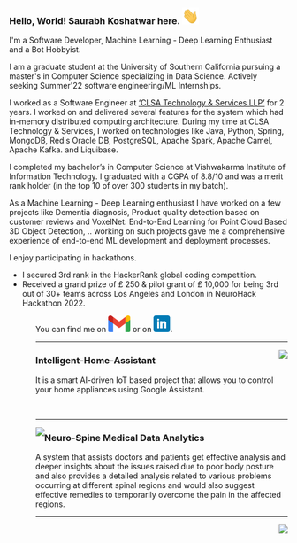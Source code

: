 ### Hello, World! Saurabh Koshatwar here. <img src="images/wave.gif" width="30px" height="30px">

I'm a Software Developer, Machine Learning - Deep Learning Enthusiast and a Bot Hobbyist.

I am a graduate student at the University of Southern California pursuing a master's in Computer Science specializing in Data Science. Actively seeking Summer'22 software engineering/ML Internships.

I worked as a Software Engineer at [‘CLSA Technology & Services LLP’](https://clsa.com) for 2 years. I worked on and delivered several features for the system which had in-memory distributed computing architecture. During my time at CLSA Technology & Services, I worked on technologies like Java, Python, Spring, MongoDB, Redis Oracle DB, PostgreSQL, Apache Spark, Apache Camel, Apache Kafka. and Liquibase.

I completed my bachelor’s in Computer Science at Vishwakarma Institute of Information Technology. I graduated with a CGPA of 8.8/10 and was a merit rank holder (in the top 10 of over 300 students in my batch). 

As a Machine Learning - Deep Learning enthusiast I have worked on a few projects like 
Dementia diagnosis,
Product quality detection based on customer reviews 
and VoxelNet: End-to-End Learning for Point Cloud Based 3D Object Detection, 
..
working on such projects gave me a comprehensive experience of end-to-end ML development and deployment processes. 

I enjoy participating in hackathons.
<ul>
<li>I secured 3rd rank in the HackerRank global coding competition.</li>
<li>Received a grand prize of £ 250 & pilot grant of £ 10,000 for being 3rd out of 30+ teams across Los Angeles and London in NeuroHack Hackathon 2022.</li>
<ul>
 
You can find me on <a href="mailto:saurabhkoshatwar1996@gmail.com"><img height="30" src="/images/gmail.png" ></a> or on <a href="https://www.linkedin.com/in/saurabhkoshatwar/"><img height="30" src="/images/linkedin.png"></a>.


 ---
 
 <p>
 <a href="https://github.com/saurabhkoshatwar/Intelligent-Home-Assistant">
  <img align="right" src="https://github-readme-stats.vercel.app/api/pin/?username=saurabhkoshatwar&repo=Intelligent-Home-Assistant&title_color=ffffff&text_color=c9cacc&icon_color=2bbc8a&bg_color=1d1f21" />
</a>
</p>
 
### Intelligent-Home-Assistant

It is a smart AI-driven IoT based project that allows you to control your home appliances using Google Assistant.

<br>

 ---
 
 <p>
 <a href="https://github.com/saurabhkoshatwar/NSMDA-FinalYearProject">
  <img align="left" src="https://github-readme-stats.vercel.app/api/pin/?username=saurabhkoshatwar&repo=NSMDA-FinalYearProject&title_color=ffffff&text_color=c9cacc&icon_color=2bbc8a&bg_color=1d1f21" />
</a>
</p>
 
### Neuro-Spine Medical Data Analytics

A system that assists doctors and patients get effective analysis and deeper insights about the issues raised due to poor body posture and also provides a detailed analysis related to various problems occurring at different spinal regions and would also suggest effective remedies to temporarily overcome the pain in the affected regions.
<br>

 ---
 

 
 <p>
 <a href="https://github.com/saurabhkoshatwar/ML-Assignments">
  <img align="right" src="https://github-readme-stats.vercel.app/api/pin/?username=saurabhkoshatwar&repo=ML-Assignments&title_color=ffffff&text_color=c9cacc&icon_color=2bbc8a&bg_color=1d1f21" />
</a>
</p>
 <!--
### My ML Cheat-sheet

Here is all you need to get started with Machine Learning from scratch, including sample assignments, data sets and references!

<br>
 ---
  
  <p>
 <a href="https://github.com/saurabhkoshatwar/addons">
  <img width="419px" height="100px" margin-right="10%" margin-bottom="2%" margin-top="-2%" align="right" src="/images/sig addons.png"  />
</a>
</p>
 
### TensorFlow Addons

I’m currently working on TensorFlow Addons contributions!

 --- -->

<!--
**saurabhkoshatwar/saurabhkoshatwar** is a ✨ _special_ ✨ repository because its `README.md` (this file) appears on your GitHub profile.

Here are some ideas to get you started:

- 🔭 I’m currently working on ...
- 🌱 I’m currently learning ...
- 👯 I’m looking to collaborate on ...
- 🤔 I’m looking for help with ...
- 💬 Ask me about ...
- 📫 How to reach me: ...
- 😄 Pronouns: ...
- ⚡ Fun fact: ...
-->
